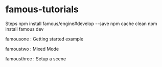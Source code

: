 # famous-tutorials

Steps
npm install famous/engine#develop --save
npm cache clean
npm install
famous dev

famousone : Getting started example

famoustwo : Mixed Mode

famousthree : Setup a scene 

